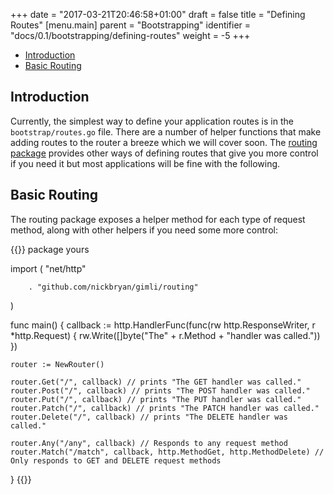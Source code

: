 +++
date = "2017-03-21T20:46:58+01:00"
draft = false 
title = "Defining Routes"
[menu.main]
  parent = "Bootstrapping"
  identifier = "docs/0.1/bootstrapping/defining-routes"
  weight = -5
+++

- [Introduction](#introduction)
- [Basic Routing](#basic-routing)

<a class="anchor" id="introduction"></a>
## Introduction
Currently, the simplest way to define your application routes is in the `bootstrap/routes.go` file. There are a number of 
helper functions that make adding routes to the router a breeze which we will cover soon. The 
[routing package](/docs/0.1/routing) provides other ways of defining routes that give you more control if you need it but 
most applications will be fine with the following.

<a class="anchor" id="basic-routing"></a>
## Basic Routing
The routing package exposes a helper method for each type of request method, along with other helpers if you need some 
more control:

{{<highlight go>}}
package yours

import (
        "net/http"
        
        . "github.com/nickbryan/gimli/routing"
)

func main() {
    callback := http.HandlerFunc(func(rw http.ResponseWriter, r *http.Request) {
            rw.Write([]byte("The" + r.Method + "handler was called."))
    })
    
    router := NewRouter()
    
    router.Get("/", callback) // prints "The GET handler was called."
    router.Post("/", callback) // prints "The POST handler was called."
    router.Put("/", callback) // prints "The PUT handler was called."
    router.Patch("/", callback) // prints "The PATCH handler was called."
    router.Delete("/", callback) // prints "The DELETE handler was called."
    
    router.Any("/any", callback) // Responds to any request method
    router.Match("/match", callback, http.MethodGet, http.MethodDelete) // Only responds to GET and DELETE request methods
}
{{</highlight>}}
